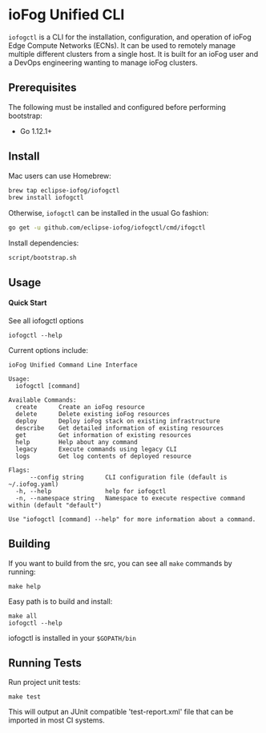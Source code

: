 # ioFog Unified CLI

`iofogctl` is a CLI for the installation, configuration, and operation of ioFog Edge Compute Networks (ECNs).
It can be used to remotely manage multiple different clusters from a single host. It is built for an
ioFog user and a DevOps engineering wanting to manage ioFog clusters.  

## Prerequisites

The following must be installed and configured before performing bootstrap:
* Go 1.12.1+

## Install

Mac users can use Homebrew:

```bash
brew tap eclipse-iofog/iofogctl
brew install iofogctl
```

Otherwise, `iofogctl` can be installed in the usual Go fashion:

```bash
go get -u github.com/eclipse-iofog/iofogctl/cmd/ifogctl
```

Install dependencies:

```
script/bootstrap.sh
```
## Usage

#### Quick Start

See all iofogctl options

```
iofogctl --help
```

Current options include:

```
ioFog Unified Command Line Interface

Usage:
  iofogctl [command]

Available Commands:
  create      Create an ioFog resource
  delete      Delete existing ioFog resources
  deploy      Deploy ioFog stack on existing infrastructure
  describe    Get detailed information of existing resources
  get         Get information of existing resources
  help        Help about any command
  legacy      Execute commands using legacy CLI
  logs        Get log contents of deployed resource

Flags:
      --config string      CLI configuration file (default is ~/.iofog.yaml)
  -h, --help               help for iofogctl
  -n, --namespace string   Namespace to execute respective command within (default "default")

Use "iofogctl [command] --help" for more information about a command.
```

## Building 

If you want to build from the src, you can see all `make` commands by running:
```
make help
```

Easy path is to build and install:
```
make all
iofogctl --help
```

iofogctl is installed in your `$GOPATH/bin`

## Running Tests

Run project unit tests:

```
make test
```

This will output an JUnit compatible 'test-report.xml' file that can be imported in most CI systems.